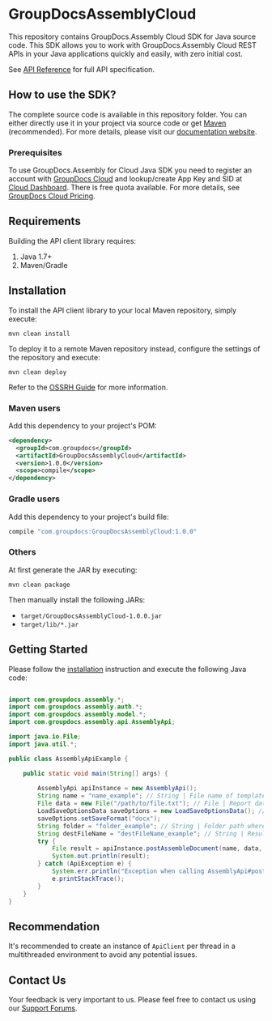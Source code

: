 # GroupDocsAssemblyCloud
This repository contains GroupDocs.Assembly Cloud SDK for Java source code. This SDK allows you to work with GroupDocs.Assembly Cloud REST APIs in your Java applications quickly and easily, with zero initial cost.

See [API Reference](https://apireference.groupdocs.cloud/) for full API specification.

## How to use the SDK?
The complete source code is available in this repository folder. You can either directly use it in your project via source code or get [Maven](https://mvnrepository.com/artifact/com.groupdocs/groupdocs-cloud-assembly) (recommended). For more details, please visit our [documentation website](https://docs.groupdocs.cloud/display/assemblycloud/Available+SDKs).

### Prerequisites

To use GroupDocs.Assembly for Cloud Java SDK you need to register an account with [GroupDocs Cloud](https://www.groupdocs.cloud/) and lookup/create App Key and SID at [Cloud Dashboard](https://dashboard.groupdocs.cloud/#/apps). There is free quota available. For more details, see [GroupDocs Cloud Pricing](https://purchase.groupdocs.cloud/pricing).

## Requirements

Building the API client library requires:
1. Java 1.7+
2. Maven/Gradle

## Installation

To install the API client library to your local Maven repository, simply execute:

```shell
mvn clean install
```

To deploy it to a remote Maven repository instead, configure the settings of the repository and execute:

```shell
mvn clean deploy
```

Refer to the [OSSRH Guide](http://central.sonatype.org/pages/ossrh-guide.html) for more information.

### Maven users

Add this dependency to your project's POM:

```xml
<dependency>
  <groupId>com.groupdocs</groupId>
  <artifactId>GroupDocsAssemblyCloud</artifactId>
  <version>1.0.0</version>
  <scope>compile</scope>
</dependency>
```

### Gradle users

Add this dependency to your project's build file:

```groovy
compile "com.groupdocs:GroupDocsAssemblyCloud:1.0.0"
```

### Others

At first generate the JAR by executing:

```shell
mvn clean package
```

Then manually install the following JARs:

* `target/GroupDocsAssemblyCloud-1.0.0.jar`
* `target/lib/*.jar`

## Getting Started

Please follow the [installation](#installation) instruction and execute the following Java code:

```java

import com.groupdocs.assembly.*;
import com.groupdocs.assembly.auth.*;
import com.groupdocs.assembly.model.*;
import com.groupdocs.assembly.api.AssemblyApi;

import java.io.File;
import java.util.*;

public class AssemblyApiExample {

    public static void main(String[] args) {
        
        AssemblyApi apiInstance = new AssemblyApi();
        String name = "name_example"; // String | File name of template, which is located on a storage
        File data = new File("/path/to/file.txt"); // File | Report data in JSON or XML format
        LoadSaveOptionsData saveOptions = new LoadSaveOptionsData(); // LoadSaveOptionsData | Save options in json format
        saveOptions.setSaveFormat("docx");
        String folder = "folder_example"; // String | Folder path where template file is located(on a storage)
        String destFileName = "destFileName_example"; // String | Result name of built document
        try {
            File result = apiInstance.postAssembleDocument(name, data, saveOptions, folder, destFileName);
            System.out.println(result);
        } catch (ApiException e) {
            System.err.println("Exception when calling AssemblyApi#postAssembleDocument");
            e.printStackTrace();
        }
    }
}

```
## Recommendation

It's recommended to create an instance of `ApiClient` per thread in a multithreaded environment to avoid any potential issues.

## Contact Us
Your feedback is very important to us. Please feel free to contact us using our [Support Forums](https://forum.groupdocs.cloud/c/assembly).


